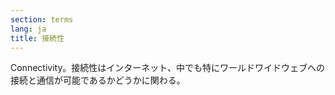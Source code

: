 ```yaml
---
section: terms
lang: ja
title: 接続性
---
```


Connectivity。接続性はインターネット、中でも特にワールドワイドウェブへの接続と通信が可能であるかどうかに関わる。
